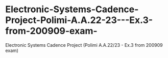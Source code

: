 # Electronic-Systems-Cadence-Project-Polimi-A.A.22-23---Ex.3-from-200909-exam-
Electronic Systems Cadence Project (Polimi A.A.22/23 - Ex.3 from 200909 exam)
